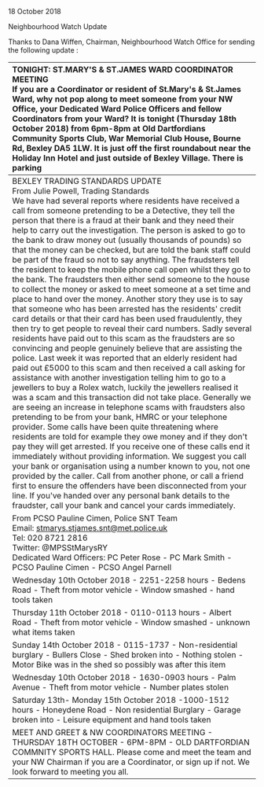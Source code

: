 18 October 2018

Neighbourhood Watch Update

Thanks to Dana Wiffen, Chairman, Neighbourhood Watch Office for sending the following update :

| TONIGHT: ST.MARY'S & ST.JAMES WARD COORDINATOR MEETING <br>If you are a Coordinator or resident of St.Mary's & St.James Ward, why not pop along to meet someone from your NW Office, your Dedicated Ward Police Officers and fellow Coordinators from your Ward? It is tonight (Thursday 18th October 2018) from 6pm-8pm at Old Dartfordians Community Sports Club, War Memorial Club House, Bourne Rd, Bexley DA5 1LW. It is just off the first roundabout near the Holiday Inn Hotel and just outside of Bexley Village. There is parking                                                                                                                                                                                                                                                                                                                                                                                                                                                                                                                                                                                                                                                                                                                                                                                                                                                                                                                                                                                                                                                                                                                                                                                                                                                                                                                                                                                                                                                                                                                                                                                                                                    |
| :----------------------------------------------------------------------------------------------------------------------------------------------------------------------------------------------------------------------------------------------------------------------------------------------------------------------------------------------------------------------------------------------------------------------------------------------------------------------------------------------------------------------------------------------------------------------------------------------------------------------------------------------------------------------------------------------------------------------------------------------------------------------------------------------------------------------------------------------------------------------------------------------------------------------------------------------------------------------------------------------------------------------------------------------------------------------------------------------------------------------------------------------------------------------------------------------------------------------------------------------------------------------------------------------------------------------------------------------------------------------------------------------------------------------------------------------------------------------------------------------------------------------------------------------------------------------------------------------------------------------------------------------------------------------------------------------------------------------------------------------------------------------------------------------------------------------------------------------------------------------------------------------------------------------------------------------------------------------------------------------------------------------------------------------------------------------------------------------------------------------------------------------------------------------------- |
| BEXLEY TRADING STANDARDS UPDATE <br>From Julie Powell, Trading Standards <br>We have had several reports where residents have received a call from someone pretending to be a Detective, they tell the person that there is a fraud at their bank and they need their help to carry out the investigation. The person is asked to go to the bank to draw money out (usually thousands of pounds) so that the money can be checked, but are told the bank staff could be part of the fraud so not to say anything. The fraudsters tell the resident to keep the mobile phone call open whilst they go to the bank. The fraudsters then either send someone to the house to collect the money or asked to meet someone at a set time and place to hand over the money. Another story they use is to say that someone who has been arrested has the residents' credit card details or that their card has been used fraudulently, they then try to get people to reveal their card numbers. Sadly several residents have paid out to this scam as the fraudsters are so convincing and people genuinely believe that are assisting the police. Last week it was reported that an elderly resident had paid out £5000 to this scam and then received a call asking for assistance with another investigation telling him to go to a jewellers to buy a Rolex watch, luckily the jewellers realised it was a scam and this transaction did not take place. Generally we are seeing an increase in telephone scams with fraudsters also pretending to be from your bank, HMRC or your telephone provider. Some calls have been quite threatening where residents are told for example they owe money and if they don't pay they will get arrested. If you receive one of these calls end it immediately without providing information. We suggest you call your bank or organisation using a number known to you, not one provided by the caller. Call from another phone, or call a friend first to ensure the offenders have been disconnected from your line. If you've handed over any personal bank details to the fraudster, call your bank and cancel your cards immediately. |
| From PCSO Pauline Cimen, Police SNT Team <br>Email: stmarys.stjames.snt@met.police.uk <br>Tel: 020 8721 2816 <br>Twitter: @MPSStMarysRY <br>Dedicated Ward Officers: PC Peter Rose - PC Mark Smith - PCSO Pauline Cimen - PCSO Angel Parnell                                                                                                                                                                                                                                                                                                                                                                                                                                                                                                                                                                                                                                                                                                                                                                                                                                                                                                                                                                                                                                                                                                                                                                                                                                                                                                                                                                                                                                                                                                                                                                                                                                                                                                                                                                                                                                                                                                                                   |
| Wednesday 10th October 2018 - 2251-2258 hours - Bedens Road - Theft from motor vehicle - Window smashed - hand tools taken                                                                                                                                                                                                                                                                                                                                                                                                                                                                                                                                                                                                                                                                                                                                                                                                                                                                                                                                                                                                                                                                                                                                                                                                                                                                                                                                                                                                                                                                                                                                                                                                                                                                                                                                                                                                                                                                                                                                                                                                                                                     |
| Thursday 11th October 2018 - 0110-0113 hours - Albert Road - Theft from motor vehicle - Window smashed - unknown what items taken                                                                                                                                                                                                                                                                                                                                                                                                                                                                                                                                                                                                                                                                                                                                                                                                                                                                                                                                                                                                                                                                                                                                                                                                                                                                                                                                                                                                                                                                                                                                                                                                                                                                                                                                                                                                                                                                                                                                                                                                                                              |
| Sunday 14th October 2018 - 0115-1737 - Non-residential burglary - Bullers Close - Shed broken into - Nothing stolen - Motor Bike was in the shed so possibly was after this item                                                                                                                                                                                                                                                                                                                                                                                                                                                                                                                                                                                                                                                                                                                                                                                                                                                                                                                                                                                                                                                                                                                                                                                                                                                                                                                                                                                                                                                                                                                                                                                                                                                                                                                                                                                                                                                                                                                                                                                               |
| Wednesday 10th October 2018 - 1630-0903 hours - Palm Avenue - Theft from motor vehicle - Number plates stolen                                                                                                                                                                                                                                                                                                                                                                                                                                                                                                                                                                                                                                                                                                                                                                                                                                                                                                                                                                                                                                                                                                                                                                                                                                                                                                                                                                                                                                                                                                                                                                                                                                                                                                                                                                                                                                                                                                                                                                                                                                                                  |
| Saturday 13th- Monday 15th October 2018 -1000-1512 hours - Honeydene Road - Non residential Burglary - Garage broken into - Leisure equipment and hand tools taken                                                                                                                                                                                                                                                                                                                                                                                                                                                                                                                                                                                                                                                                                                                                                                                                                                                                                                                                                                                                                                                                                                                                                                                                                                                                                                                                                                                                                                                                                                                                                                                                                                                                                                                                                                                                                                                                                                                                                                                                             |
| MEET AND GREET & NW COORDINATORS MEETING - THURSDAY 18TH OCTOBER - 6PM-8PM - OLD DARTFORDIAN COMMNITY SPORTS HALL. Please come and meet the team and your NW Chairman if you are a Coordinator, or sign up if not. We look forward to meeting you all.                                                                                                                                                                                                                                                                                                                                                                                                                                                                                                                                                                                                                                                                                                                                                                                                                                                                                                                                                                                                                                                                                                                                                                                                                                                                                                                                                                                                                                                                                                                                                                                                                                                                                                                                                                                                                                                                                                                         |
